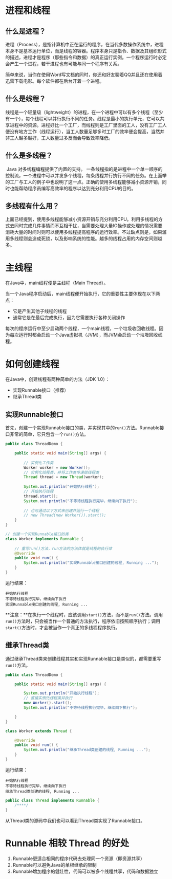 

# 进程和线程



## 什么是进程？

​		进程（Process），是指计算机中正在运行的程序，在当代多数操作系统中，进程本身不是基本运行单位，而是线程的容器。程序本身只是指令、数据及其组织形式的描述，进程才是程序（那些指令和数据）的真正运行实例。一个程序运行时必定会产生一个进程，若干进程也有可能与同一个程序有关系。

​		简单来说，当你在使用Word写文档的同时，你还和好友聊着QQ并且还在使用着迅雷下载电影。每个软件都在后台开着一个进程。



## 什么是线程？

​		线程是一个轻量级（lightweight）的进程，在一个进程中可以有多个线程（至少有一个），每个线程可以并行执行不同的任务。线程是最小的执行单元，它可以共享进程中的资源。进程好比一个工厂，而线程则是工厂里面的工人，没有工厂工人便没有地方工作（线程运行），当工人数量足够多时工厂的效率便会提高，当然并非工人越多越好，工人数量过多反而会导致效率降低。



## 什么是多线程？

​		Java 对多线程编程提供了内置的支持。 一条线程指的是进程中一个单一顺序的控制流，一个进程中可以并发多个线程，每条线程并行执行不同的任务。在上面举的工厂与工人的例子中也说明了这一点。正确的使用多线程能够减小资源开销，同时也能帮助程序员编写高效率的程序以达到充分利用CPU的目的。



## 多线程有什么用？

​		上面已经提到，使用多线程能够减小资源开销与充分利用CPU。利用多线程的方式去同时完成几件事情而不互相干扰，当需要处理大量IO操作或处理的情况需要消耗大量的时间时则可以使用多线程提高程序的运行效率。不过缺点则是，如果滥用多线程则会造成死锁，以及影响系统的性能。越多的线程占用的内存空间则越多。



# 主线程

在Java中，main线程便是主线程（Main Thread）。

当一个Java程序启动后，main线程便开始执行，它的重要性主要体现在以下两点：

- 它是产生其他子线程的线程
- 通常它是在最后完成执行，因为它需要执行各种关闭操作

每次的程序运行中至少启动两个线程，一个main线程，一个垃圾收回收线程。因为每次运行时都会启动一个Java虚拟机（JVM），而JVM会启动一个垃圾回收线程。



# 如何创建线程

在Java中，创建线程有两种简单的方法（JDK 1.0）：
- 实现Runnable接口（推荐）
- 继承Thread类



## 实现Runnable接口

首先，创建一个实现Runnable接口的类，并实现其中的`run()`方法。Runnable接口非常的简单，它只包含一个`run()`方法。

```java
public class ThreadDemo {

    public static void main(String[] args) {
        
        // 实例化工作类
        Worker worker = new Worker();
        // 实例化线程类，并将工作类传递给线程类
        Thread thread = new Thread(worker);
        
        System.out.println("开始执行线程"); 
        // 开始执行线程
        thread.start();
        System.out.println("不等待线程执行完毕，继续向下执行");
        
        // 也可通过以下方式来创建并运行一个线程
        // new Thread(new Worker()).start();
    }
}

// 创建一个实现Runnable接口的类
class Worker implements Runnable {
	
    // 重写run()方法，run方法的方法体就是线程的执行体
    @Override
    public void run() {
        System.out.println("实现Runnable接口创建的线程, Running ...");
    }
}
```

运行结果：

```
开始执行线程
不等待线程执行完毕，继续向下执行
实现Runnable接口创建的线程, Running ...
```

**注意：**在执行一个线程时，应该调用`start()`方法，而不是`run()`方法。调用`run()`方法时，只会被当作一个普通的方法执行，程序依旧按照顺序执行；调用`start()`方法时，才会被当作一个真正的多线程程序执行。




## 继承Thread类

通过继承Thread类来创建线程其实和实现Runnable接口是类似的，都需要重写`run()`方法。

```java
public class ThreadDemo {

    public static void main(String[] args) {

        System.out.println("开始执行线程");
        // 直接实例化线程类并执行
        new Worker().start();
        System.out.println("不等待线程执行完毕，继续向下执行");

    }
}

class Worker extends Thread {

    @Override
    public void run() {
        System.out.println("继承Thread类创建的线程, Running ...");
    }
}
```
运行结果：

```
开始执行线程
不等待线程执行完毕，继续向下执行
继承Thread类创建的线程, Running ...
```

```java
public class Thread implements Runnable {
    /****/
}
```

从Thread类的源码中我们也可以看到Thread类实现了Runnable接口。



# Runnable 相较 Thread 的好处

1. Runnable更适合相同的程序代码去处理同一个资源（即资源共享）
2. Runnable可以避免Java的单根继承的限制
3. Runnable增加程序的健壮性，代码可以被多个线程共享，代码和数据独立